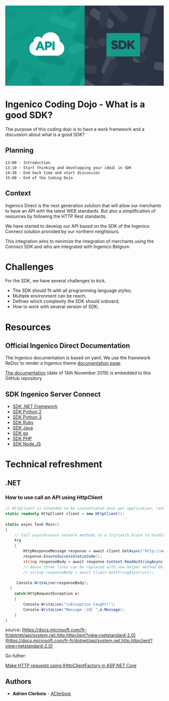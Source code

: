 ![logo](resources/logo.jpg)

# Ingenico Coding Dojo - What is a good SDK?

The purpose of this coding dojo is to have a work framework and a discussion about what is a good SDK? 

## Planning

```
13:00 - Introduction
13:10 - Start thinking and developping your ideal in SDK
14:30 - End hack time and start discussion
15:00 - End of the Coding Dojo 
```

## Context

Ingenico Direct is the next generation solution that will allow our merchants to have an API with the latest WEB standards. But also a simplification of resources by following the HTTP Rest standards.

We have started to develop our API based on the SDK of the Ingenico Connect solution provided by our northern neighbours. 

This integration aims to minimize the integration of merchants using the Connect SDK and who are integrated with Ingenico Belgium

# Challenges

For the SDK, we have several challenges to kick.

- The SDK should fit with all programming language styles;
- Multiple environment can be reach;
- Defines which complexity the SDK should onboard;
- How to work with several version of SDK;

# Resources

## Official Ingenico Direct Documentation

The Ingenico documentation is based on yaml. We use the framework ReDoc to render a Ingenico theme [documentation page](https://support.direct.ingenico.com/documentation/api/reference/index.html#tag/Payments).

[The documentation](contract-definition.yaml) (date of 14th November 2019) is embedded to this GitHub repository 


## SDK Ingenico Server Connect

* [SDK .NET Framework](https://github.com/Ingenico-ePayments/connect-sdk-dotnet)
* [SDK Python 2](https://github.com/Ingenico-ePayments/connect-sdk-python2)
* [SDK Python 3](https://github.com/Ingenico-ePayments/connect-sdk-python3)
* [SDK Ruby](https://github.com/Ingenico-ePayments/connect-sdk-ruby)
* [SDK Java](https://github.com/Ingenico-ePayments/connect-sdk-java)
* [SDK go](https://github.com/Ingenico-ePayments/connect-sdk-go)
* [SDK PHP](https://github.com/Ingenico-ePayments/connect-sdk-php)
* [SDK Node.JS](https://github.com/Ingenico-ePayments/connect-sdk-nodejs)

# Technical refreshment 

## .NET 

### How to use call an API using HttpClient

```csharp
// HttpClient is intended to be instantiated once per application, rather than per-use. See Remarks.
static readonly HttpClient client = new HttpClient();
 
static async Task Main()
{
    // Call asynchronous network methods in a try/catch block to handle exceptions.
    try	
    {
        HttpResponseMessage response = await client.GetAsync("http://www.contoso.com/");
        response.EnsureSuccessStatusCode();
        string responseBody = await response.Content.ReadAsStringAsync();
        // Above three lines can be replaced with new helper method below
        // string responseBody = await client.GetStringAsync(uri);

     Console.WriteLine(responseBody);
  }  
    catch(HttpRequestException e)
    {
        Console.WriteLine("\nException Caught!");	
        Console.WriteLine("Message :{0} ",e.Message);
    }
}
```
source: [https://docs.microsoft.com/fr-fr/dotnet/api/system.net.http.httpclient?view=netstandard-2.0](https://docs.microsoft.com/fr-fr/dotnet/api/system.net.http.httpclient?view=netstandard-2.0)

Go futher: 

[Make HTTP requests using IHttpClientFactory in ASP.NET Core](https://docs.microsoft.com/en-us/aspnet/core/fundamentals/http-requests?view=aspnetcore-3.0)

## Authors

* **Adrien Clerbois** - [AClerbois](https://github.com/AClerbois)

